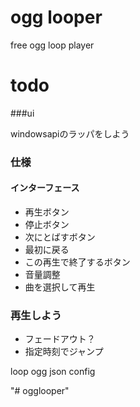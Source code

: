 
ogg looper
====

free ogg loop player



todo
===

###ui

windowsapiのラッパをしよう

### 仕様

#### インターフェース

- 再生ボタン
- 停止ボタン
- 次にとばすボタン
- 最初に戻る
- この再生で終了するボタン
- 音量調整
- 曲を選択して再生

### 再生しよう

- フェードアウト？
- 指定時刻でジャンプ

loop ogg
json config



"# ogglooper" 
